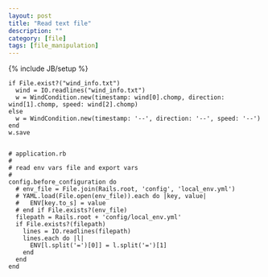 ```yaml
---
layout: post
title: "Read text file"
description: ""
category: [file]
tags: [file_manipulation]
---
```

{% include JB/setup %}

    if File.exist?("wind_info.txt")
      wind = IO.readlines("wind_info.txt")
      w = WindCondition.new(timestamp: wind[0].chomp, direction: wind[1].chomp, speed: wind[2].chomp)
    else
      w = WindCondition.new(timestamp: '--', direction: '--', speed: '--')
    end
    w.save


    # application.rb
    # 
    # read env vars file and export vars
    # 
    config.before_configuration do
      # env_file = File.join(Rails.root, 'config', 'local_env.yml')
      # YAML.load(File.open(env_file)).each do |key, value|
      #   ENV[key.to_s] = value
      # end if File.exists?(env_file)
      filepath = Rails.root + 'config/local_env.yml'
      if File.exists?(filepath)
        lines = IO.readlines(filepath)
        lines.each do |l|
          ENV[l.split('=')[0]] = l.split('=')[1]
        end
      end
    end